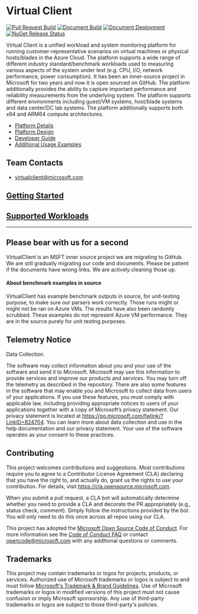 # Virtual Client

[![Pull Request Build](https://github.com/microsoft/VirtualClient/actions/workflows/pull-request.yml/badge.svg)](https://github.com/microsoft/VirtualClient/actions/workflows/pull-request.yml)
[![Document Build](https://github.com/microsoft/VirtualClient/actions/workflows/deploy-doc.yml/badge.svg?branch=main)](https://github.com/microsoft/VirtualClient/actions/workflows/deploy-doc.yml)
[![Document Deployment](https://github.com/microsoft/VirtualClient/actions/workflows/pages/pages-build-deployment/badge.svg)](https://github.com/microsoft/VirtualClient/actions/workflows/pages/pages-build-deployment)
[![NuGet Release Status](https://msazure.visualstudio.com/One/_apis/build/status/OneBranch/CRC-AIR-Workloads/microsoft.VirtualClient?branchName=main)](https://msazure.visualstudio.com/One/_build/latest?definitionId=297462&branchName=main)

Virtual Client is a unified workload and system monitoring platform for running customer-representative scenarios on virtual machines or physical hosts/blades in the Azure Cloud. 
The platform supports a wide range of different industry standard/benchmark workloads used to measuring various aspects of the system under test (e.g. CPU, I/O, network performance, power consumption). It has been an inner-source project in Microsoft for two years and now it is open sourced on GitHub.
The platform additionally provides the ability to capture important performance and reliability measurements from the underlying system. The platform supports different environments including guest/VM systems, host/blade systems and data center/DC lab systems. The platform additionally supports both x64 and ARM64 compute architectures.

* [Platform Details](https://github.com/Azure/AzureVirtualClient/blob/main/src/VirtualClient/VirtualClient.Documentation/VirtualClientPlatform.md&_a=preview)
* [Platform Design](https://github.com/Azure/AzureVirtualClient/blob/main/src/VirtualClient/VirtualClient.Documentation/VirtualClientDesign.md&_a=preview)
* [Developer Guide](https://github.com/Azure/AzureVirtualClient/blob/main/src/VirtualClient/DEVELOPER_GUIDE.md&_a=preview)
* [Additional Usage Examples](./VirtualClient.Documentation/UsageScenarios.md)  

## Team Contacts
* [virtualclient@microsoft.com](mailto:virtualclient@microsoft.com)

## [Getting Started](https://microsoft.github.io/VirtualClient/docs/guides/getting-started/)

## [Supported Workloads](https://microsoft.github.io/VirtualClient/docs/overview/#supported-benchmark-workloads)

---
## Please bear with us for a second
VirtualClient is an MSFT inner source project we are migrating to GitHub. We are still gradually migrating our code and documents.
Please be patient if the documents have wrong links. We are actively cleaning those up.

#### About benchmark examples in source
VirtualClient has example benchmark outputs in source, for unit-testing purpose, to make sure our parsers work correctly.
Those runs might or might not be ran on Azure VMs. The results have also been randomly scrubbed. These examples do not represent Azure VM performance. They are in the source purely for unit testing purposes.


## Telemetry Notice
Data Collection. 

The software may collect information about you and your use of the software and send it to Microsoft. Microsoft may use this information to provide services and improve our products and services. You may turn off the telemetry as described in the repository. There are also some features in the software that may enable you and Microsoft to collect data from users of your applications. If you use these features, you must comply with applicable law, including providing appropriate notices to users of your applications together with a copy of Microsoft’s privacy statement. Our privacy statement is located at https://go.microsoft.com/fwlink/?LinkID=824704. You can learn more about data collection and use in the help documentation and our privacy statement. Your use of the software operates as your consent to these practices.

## Contributing

This project welcomes contributions and suggestions.  Most contributions require you to agree to a
Contributor License Agreement (CLA) declaring that you have the right to, and actually do, grant us
the rights to use your contribution. For details, visit https://cla.opensource.microsoft.com.

When you submit a pull request, a CLA bot will automatically determine whether you need to provide
a CLA and decorate the PR appropriately (e.g., status check, comment). Simply follow the instructions
provided by the bot. You will only need to do this once across all repos using our CLA.

This project has adopted the [Microsoft Open Source Code of Conduct](https://opensource.microsoft.com/codeofconduct/).
For more information see the [Code of Conduct FAQ](https://opensource.microsoft.com/codeofconduct/faq/) or
contact [opencode@microsoft.com](mailto:opencode@microsoft.com) with any additional questions or comments.

## Trademarks

This project may contain trademarks or logos for projects, products, or services. Authorized use of Microsoft 
trademarks or logos is subject to and must follow 
[Microsoft's Trademark & Brand Guidelines](https://www.microsoft.com/en-us/legal/intellectualproperty/trademarks/usage/general).
Use of Microsoft trademarks or logos in modified versions of this project must not cause confusion or imply Microsoft sponsorship.
Any use of third-party trademarks or logos are subject to those third-party's policies.
